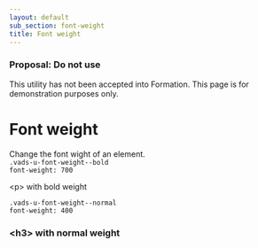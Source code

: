 ```yaml
---
layout: default
sub_section: font-weight
title: Font weight
---
```


<div class="usa-alert usa-alert-error" role="alert">
  <div class="usa-alert-body">
    <h3 class="usa-alert-heading">Proposal: Do not use</h3>
    <p>This utility has not been accepted into Formation. This page is for demonstration purposes only.</p>
  </div>
</div>

# Font weight

<div class="va-introtext" markdown="1">
Change the font wight of an element.
</div>

<div class="site-c-showcase">
  <div class="vads-l-row vads-u-flex-direction--column">
    <div class="site-c-showcase__col vads-l-row vads-u-align-items--flex-start">
      <div class="vads-l-col--12 medium-screen:vads-l-col--4">
          <code class="code">.vads-u-font-weight--bold</code>
      </div>
      <div class="vads-l-col--12 medium-screen:vads-l-col--4">
          <code class="code">font-weight: 700</code>
      </div>
      <div class="vads-l-col--12 medium-screen:vads-l-col--4">
        <p class="vads-u-font-weight--bold vads-u-margin--0">&lt;p> with bold weight</p>
      </div>
    </div>
    <div class="site-c-showcase__col vads-l-row vads-u-align-items--flex-start">
      <div class="vads-l-col--12 medium-screen:vads-l-col--4">
          <code class="code">.vads-u-font-weight--normal</code>
      </div>
      <div class="vads-l-col--12 medium-screen:vads-l-col--4">
          <code class="code">font-weight: 400</code>
      </div>
      <div class="vads-l-col--12 medium-screen:vads-l-col--4">
        <h3 class="vads-u-font-weight--normal vads-u-margin--0">&lt;h3> with normal weight</h3>
      </div>
    </div>
  </div>
</div>

